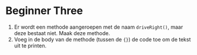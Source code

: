 # Beginner Three

1. Er wordt een methode aangeroepen met de naam `driveRight()`, maar deze bestaat niet. Maak deze methode.
2. Voeg in de body van de methode (tussen de `{}`) de code toe om de tekst uit te printen.